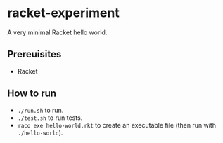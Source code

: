 # racket-experiment

A very minimal Racket hello world.

## Prereuisites

* Racket

## How to run

* `./run.sh` to run.
* `./test.sh` to run tests.
* `raco exe hello-world.rkt` to create an executable file (then run with `./hello-world`).
